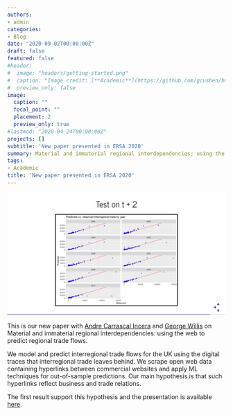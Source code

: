 ```yaml
---
authors:
- admin
categories:
- Blog
date: "2020-09-02T00:00:00Z"
draft: false
featured: false
#header:
#  image: "headers/getting-started.png"
#  caption: "Image credit: [**Academic**](https://github.com/gcushen/hugo-academic/)"
#  preview_only: false
image:
  caption: ""
  focal_point: ""
  placement: 2
  preview_only: true
#lastmod: "2020-04-24T00:00:00Z"
projects: []
subtitle: 'New paper presented in ERSA 2020'
summary: Material and immaterial regional interdependencies; using the web to predict regional trade flows.
tags:
- Academic
title: 'New paper presented in ERSA 2020'
---
```


![jpeg](./featured.png)

This is our new paper with [Andre Carrascal Incera](https://www.birmingham.ac.uk/staff/profiles/business/carrascal-incera-andre.aspx) and [George Willis](https://twitter.com/georgewgeog) on Material and immaterial regional interdependencies: using the web to predict regional trade flows.

We model and predict interregional trade flows for the UK using the digital traces that interregional trade leaves behind.
We scrape open web data containing hyperlinks between commercial websites and apply ML techniques for out-of-sample predictions.
Our main hypothesis is that such hyperlinks reflect business and trade relations.

The first result support this hypothesis and the presentation is available [here](./ersa2020.html).
